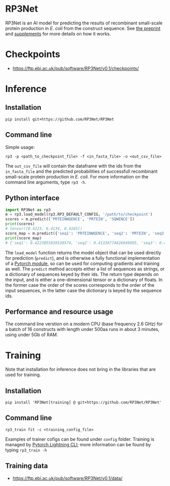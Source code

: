 # RP3Net
RP3Net is an AI model for predicting the results of recombinant small-scale protein production in _E. coli_ from the construct sequence. See [the preprint]() and [supplements](https://ftp.ebi.ac.uk/pub/software/RP3Net/publication/) for more details on how it works.

# Checkpoints
* https://ftp.ebi.ac.uk/pub/software/RP3Net/v0.1/checkpoints/

# Inference
## Installation
```
pip install git+https://github.com/RP3Net/RP3Net
```

## Command line
Simple usage:
```
rp3 -p <path_to_checkpoint_file> -f <in_fasta_file> -o <out_csv_file>
```
The `out_csv_file` will contain the dataframe with the ids from the `in_fasta_file` and the predicted probabilities of successfull recombinant small-scale protein production in _E. coli_.
For more information on the command line arguments, type `rp3 -h`.

## Python interface
```python
import RP3Net as rp3
m = rp3.load_model(rp3.RP3_DEFAULT_CONFIG, '/path/to/checkpoint')
scores = m.predict(['PRTEINWQENCE', 'PRTEIN', 'SQWENCE'])
print(scores)
# tensor([0.4223, 0.4134, 0.4165])
score_map = m.predict({'seq1': 'PRTEINWQENCE', 'seq2': 'PRTEIN', 'seq3': 'SQWENCE'})
print(score_map)
# {'seq1': 0.4223055839538574, 'seq2': 0.41336774826049805, 'seq3': 0.4165498912334442}
```

The `load_model` function returns the model object that can be used directly for prediction (`predict`), and is otherwise a fully functional implementation of a [Pytorch module](https://pytorch.org/docs/stable/generated/torch.nn.Module.html), so can be used for computing gradients and training as well. The `predict` method accepts either a list of sequences as strings, or a dictionary of sequences keyed by their ids. The return type depends on the input, and is either a one-dimensional tensor or a dictionary of floats. In the former case the order of the scores corresponds to the order of the input sequences, in the latter case the dictionary is keyed by the sequence ids.

## Performance and resource usage
The command line verstion on a modern CPU (base frequency 2.6 GHz) for a batch of 16 constructs with length under 500aa runs in about 3 minutes, using under 5Gb of RAM.

# Training
Note that installation for inference does not bring in the libraries that are used for training.

## Installation
```
pip install 'RP3Net[training] @ git+https://github.com/RP3Net/RP3Net'
```

## Command line
```
rp3_train fit -c <training_config_file>
```
Examples of trainer cofigs can be found under `config` folder. Training is managed by [Pytorch Lightning CLI](https://lightning.ai/docs/pytorch/stable/cli/lightning_cli.html); more information can be found by typing `rp3_train -h`

## Training data
* https://ftp.ebi.ac.uk/pub/software/RP3Net/v0.1/data/
